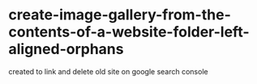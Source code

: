 # create-image-gallery-from-the-contents-of-a-website-folder-left-aligned-orphans

created to link and delete old site on google search console
